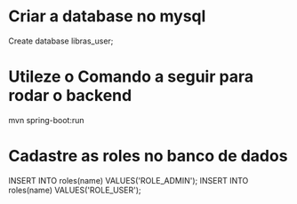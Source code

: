 # Criar a database no mysql
Create database libras_user;

# Utileze o Comando a seguir para rodar o backend

mvn spring-boot:run

# Cadastre as roles no banco de dados

INSERT INTO roles(name) VALUES('ROLE_ADMIN');
INSERT INTO roles(name) VALUES('ROLE_USER');